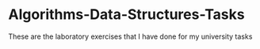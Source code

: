# Algorithms-Data-Structures-Tasks
These are the laboratory exercises that I have done for my university tasks 
